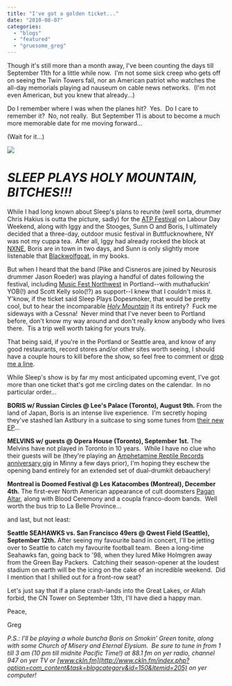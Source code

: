 ```yaml
---
title: "I've got a golden ticket..."
date: "2010-08-07"
categories: 
  - "blogs"
  - "featured"
  - "gruesome_greg"
---
```


Though it's still more than a month away, I've been counting the days till September 11th for a little while now.  I'm not some sick creep who gets off on seeing the Twin Towers fall, nor an American patriot who watches the all-day memorials playing ad nauseum on cable news networks.  (I'm not even American, but you knew that already...)

Do I remember where I was when the planes hit?  Yes.  Do I care to remember it?  No, not really.  But September 11 is about to become a much more memorable date for me moving forward...

(Wait for it...)

![](http://c3.ac-images.myspacecdn.com/images02/99/l_095500e30a784fafaf2392f05343fdda.jpg)

# _**SLEEP PLAYS HOLY MOUNTAIN, BITCHES!!!**_

While I had long known about Sleep's plans to reunite (well sorta, drummer Chris Hakius is outta the picture, sadly) for the [ATP Festival](http://www.atpfestival.com/events/atpnewyork2010.php) on Labour Day Weekend, along with Iggy and the Stooges, Sunn O and Boris, I ultimately decided that a three-day, outdoor music festival in Buttfucknowhere, NY was not my cuppa tea.  After all, Iggy had already rocked the block at [NXNE](http://www.toohightogetitright.com/reviews/concerts/nxne10.html), Boris are in town in two days, and Sunn is only slightly more listenable that [Blackwolfgoat](http://www.hellbound.ca/2010/07/blackwolfgoat-dragonwizardsleeve/), in my books.

But when I heard that the band (Pike and Cisneros are joined by Neurosis drummer Jason Roeder) was playing a handful of dates following the festival, including [Music Fest Northwest](http://musicfestnw.com/lineup/) in Portland--with muthafuckin' YOB(!) and Scott Kelly solo(!?) as support--I knew that I couldn't miss it.  Y'know, if the ticket said Sleep Plays Dopesmoker, that would be pretty cool, but to hear the incomparable [_Holy Mountain_](http://www.hellbound.ca/2009/08/sleeps-holy-mountain/) it its entirety?  Fuck me sideways with a Cessna!  Never mind that I've never been to Portland before, don't know my way around and don't really know anybody who lives there.  Tis a trip well worth taking for yours truly.

That being said, if you're in the Portland or Seattle area, and know of any good restaurants, record stores and/or other sites worth seeing, I should have a couple hours to kill before the show, so feel free to comment or [drop me a line](mailto:gruesomegreg@toohightogetitright.com).

While Sleep's show is by far my most anticipated upcoming event, I've got more than one ticket that's got me circling dates on the calendar.  In no particular order...

**BORIS w/ Russian Circles @ Lee's Palace (Toronto), August 9th.** From the land of Japan, Boris is an intense live experience.  I'm secretly hoping they've stashed Ian Astbury in a suitcase to sing some tunes from [their new EP](http://blog.southernlord.com/?p=271)...

**MELVINS w/ guests @ Opera House (Toronto), September 1st.** The Melvins have not played in Toronto in 10 years.  While I have no clue who their guests will be (they're playing an [Amphetamine Reptile Records anniversary gig](http://themelvins.net/index.php?option=com_content&task=view&id=121&Itemid=1) in Minny a few days prior), I'm hoping they eschew the opening band entirely for an extended set of dual-drumkit debauchery!

**Montreal is Doomed Festival @ Les Katacombes (Montreal), December 4th.** The first-ever North American appearance of cult doomsters [Pagan Altar](http://www.myspace.com/paganaltar), along with Blood Ceremony and a coupla franco-doom bands.  Well worth the bus trip to La Belle Province...

and last, but not least:

**Seattle SEAHAWKS vs. San Francisco 49ers @ Qwest Field (Seattle), September 12th.** After seeing my favourite band in concert, I'll be jetting over to Seattle to catch my favourite football team.  Been a long-time Seahawks fan, going back to '98, when they lured Mike Holmgren away from the Green Bay Packers.  Catching their season-opener at the loudest stadium on earth will be the icing on the cake of an incredible weekend.  Did I mention that I shilled out for a front-row seat?

Let's just say that if a plane crash-lands into the Great Lakes, or Allah forbid, the CN Tower on September 13th, I'll have died a happy man.

Peace,

Greg

_P.S.: I'll be playing a whole buncha Boris on Smokin' Green tonite, along with some Church of Misery and Eternal Elysium.  Be sure to tune in from 1 till 3 am (10 pm till midnite Pacific Time!) at 88.1 fm on yer radio, channel 947 on yer TV or [www.ckln.fm](http://www.ckln.fm/index.php?option=com_content&task=blogcategory&id=150&Itemid=205) on yer computer!_
